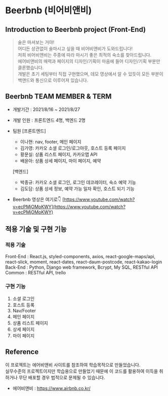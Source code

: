 # Beerbnb (비어비앤비)

## Introduction to Beerbnb project (Front-End)

> 술은 마셔보는 거야! <br/>어디든 상관없이 술마시고 싶을 때 비어비앤비가 도와드립니다!<br/> 저희 비어비앤비는 주종에 따라 마시기 좋은 최적의 숙소를 찾아드립니다. <br/>
> 에어비앤비의 매력과 페이지의 디자인/기획이 마음에 들어 디자인/기획 부분만 클론했습니다. <br/>
> 개발은 초기 세팅부터 직접 구현했으며, 데모 영상에서 알 수 있듯이 모든 부분이 백앤드와 통신으로 이루어져 있습니다.

## Beerbnb TEAM MEMBER & TERM

- 개발기간 : 2021/8/16 ~ 2021/8/27
- 개발 인원 : 프론트엔드 4명, 백엔드 2명
- 팀원
  [프론트엔드]

  - 이나현: nav, footer, 메인 페이지
  - 김가영: 카카오 소셜 로그인/로그아웃, 호스트 등록 페이지
  - 황문실: 상품 리스트 페이지, 카카오맵 API
  - 배윤아: 상품 상세 페이지, 마이 페이지, 예약
    <br/>

  [백엔드] <br/>

  - 박종규: 카카오 소셜 로그인, 로그인 데코레이터, 숙소 예약 기능<br/>
  - 김도담: 상품 상세 정보, 예약 가능 일자 확인, 호스트 되기 기능

- Beerbnb 영상은 여기로👇
  [https://www.youtube.com/watch?v=ecPMjOMoKWY](https://www.youtube.com/watch?v=ecPMjOMoKWY)

## 적용 기술 및 구현 기능

### 적용 기술

Front-End : React.js, styled-components, axios, react-google-maps/api, react-slick, moment, react-dates, react-daum-postcode, react-kakao-login <br/>
Back-End : Python, Django web framework, Bcrypt, My SQL, RESTful API<br/>
Common : RESTful API, trello <br/>

### 구현 기능

1. 소셜 로그인
2. 호스트 등록
3. Nav/Footer
4. 메인 페이지
5. 상품 리스트 페이지
6. 상세 페이지
7. 마이 페이지

## Reference

이 프로젝트는 에어비앤비 사이트를 참조하여 학습목적으로 만들었습니다.<br/>
실무수준의 프로젝트이지만 학습용으로 만들었기 때문에 이 코드를 활용하여 이득을 취하거나 무단 배포할 경우 법적으로 문제될 수 있습니다.<br/>

- 에어비앤비 : https://www.airbnb.co.kr/
